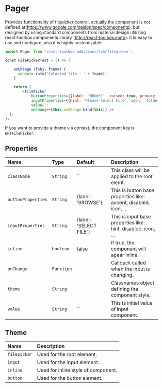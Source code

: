 # Pager

Provides functionality of filepicker control, actually the component is not defined at(https://www.google.com/design/spec/components), 
but designed by using standard components from material design utilizing react-toolbox components library (http://react-toolbox.com/). 
It is easy to use and configure, also it is highly customizable.

<!-- example -->
```jsx
import Pager from 'react-toolbox-additions/lib/filepicker';

const FilePickerTest = () => {

    onChange (fobj, fname) {
      console.info('Selected file : ' + fname);
    }

    return (
        <FilePicker
            buttonProperties={{label: 'BROWSE', raised: true, primary: true, icon: 'folder_open'}}
            inputProperties={{hint: 'Please Select File', icon: 'folder_open' }}
            value=''
            onChange={this.onChange.bind(this)} />
  );
};
```

If you want to provide a theme via context, the component key is `ERTFilePicker`.

## Properties

| Name          | Type        | Default         | Description|
|:-----|:-----|:-----|:-----|
| `className`           | `String`    | ``                      | This class will be applied to the root elemt.|
| `buttonProperties`    | `String`    | {label: 'BROWSE'}       | This is button base properties like: accent, disabled, icon, ...|
| `inputProperties`     | `String`    | {label: 'SELECT FILE'}  | This is input base properties like: hint, disabled, icon, ...|
| `inline`              | `boolean`   | false                   | If true, the component will apear inline.|
| `onChange`            | `Function`  |                         | Callback called when the input is changing.|
| `theme`               | `String`    |                         | Classnames object defining the component style.|
| `value`               | `String`    | ``                      | This is initial value of input component.|


## Theme

| Name     | Description|
|:---------|:-----------|
| `filepicker` | Used for the root element.|
| `input`      | Used for the input element.|
| `inline`     | Used for inline style of component.|
| `button`     | Used for the button element.|
